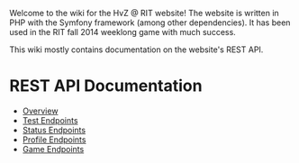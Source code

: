 Welcome to the wiki for the HvZ @ RIT website! The website is written in PHP with the Symfony framework (among other dependencies). It has been used in the RIT fall 2014 weeklong game with much success.

This wiki mostly contains documentation on the website's REST API.

REST API Documentation
======================

* [Overview](REST-API-Overview)
* [Test Endpoints](Test-REST-Endpoints)
* [Status Endpoints](Status-REST-Endpoints)
* [Profile Endpoints](Profile-REST-Endpoints)
* [Game Endpoints](Game-REST-Endpoints)